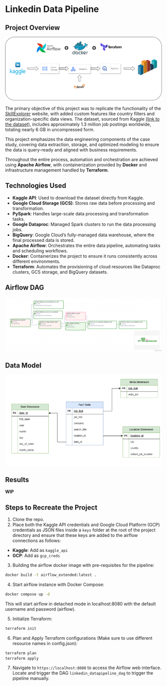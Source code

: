 # Linkedin Data Pipeline

## Project Overview
![Pipeline Architecture](project_resources/arch_diagram.png)

The primary objective of this project was to replicate the functionality of the [SkillExplorer](https://skillexplorer.asaniczka.com/) website, with added custom features like country filters and organization-specific data views. The dataset, sourced from Kaggle [(link to the dataset)](https://www.kaggle.com/datasets/asaniczka/1-3m-linkedin-jobs-and-skills-2024), includes approximately 1.3 million job postings worldwide, totaling nearly 6 GB in uncompressed form.

This project emphasizes the data engineering components of the case study, covering data extraction, storage, and optimized modeling to ensure the data is query-ready and aligned with business requirements.

Throughout the entire process, automation and orchestration are achieved using **Apache Airflow**, with containerization provided by **Docker** and infrastructure management handled by **Terraform**.

## Technologies Used

- **Kaggle API**: Used to download the dataset directly from Kaggle.
- **Google Cloud Storage (GCS)**: Stores raw data before processing and transformation.
- **PySpark**: Handles large-scale data processing and transformation tasks.
- **Google Dataproc**: Managed Spark clusters to run the data processing jobs.
- **BigQuery**: Google Cloud’s fully-managed data warehouse, where the final processed data is stored.
- **Apache Airflow**: Orchestrates the entire data pipeline, automating tasks and scheduling workflows.
- **Docker**: Containerizes the project to ensure it runs consistently across different environments.
- **Terraform**: Automates the provisioning of cloud resources like Dataproc clusters, GCS storage, and BigQuery datasets.

## Airflow DAG
![Airflow_DAG](project_resources/airflow_dag.png)

## Data Model
![Data Model](project_resources/data_model.png)

## Results
**WIP**

## Steps to Recreate the Project
1. Clone the repo.
2. Place both the Kaggle API credentials and Google Cloud Platform (GCP) credentials as JSON files inside a `keys` folder at the root of the project directory and ensure that these keys are added to the airflow connections as follows:
 - **Kaggle**: Add as `kaggle_api`
 - **GCP**: Add as `gcp_creds`
3. Building the airflow docker image with pre-requisites for the pipeline:
```bash
docker build -t airflow_extended:latest .
```
4. Start airflow instance with Docker Compose:
```bash
docker compose up -d
```
This will start airflow in detached mode in localhost:8080 with the default username and password (airflow).

5. Initialize Terraform:
```bash
terraform init
```
6. Plan and Apply Terraform configurations (Make sure to use different resource names in config.json):
```bash
terraform plan
terraform apply
```
7. Navigate to `https://localhost:8080` to access the Airflow web interface. Locate and trigger the DAG `linkedin_datapipeline_dag` to trigger the pipeline manually.

